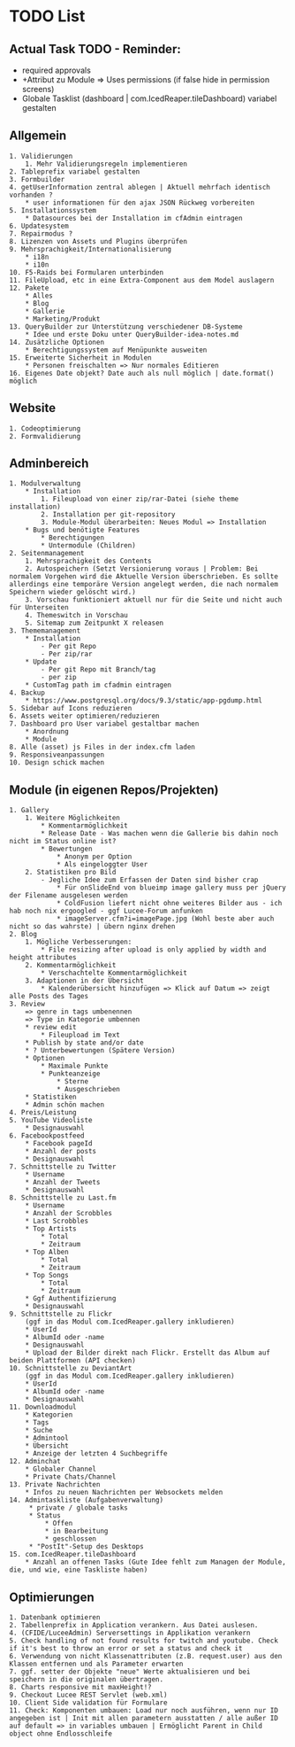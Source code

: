 # TODO List

## Actual Task TODO - Reminder:
- required approvals
- +Attribut zu Module => Uses permissions (if false hide in permission screens)
- Globale Tasklist (dashboard | com.IcedReaper.tileDashboard) variabel gestalten

## Allgemein
    1. Validierungen
        1. Mehr Validierungsregeln implementieren
    2. Tableprefix variabel gestalten
    3. Formbuilder
    4. getUserInformation zentral ablegen | Aktuell mehrfach identisch vorhanden ?
        * user informationen für den ajax JSON Rückweg vorbereiten
    5. Installationssystem
        * Datasources bei der Installation im cfAdmin eintragen
    6. Updatesystem
    7. Repairmodus ?
    8. Lizenzen von Assets und Plugins überprüfen
    9. Mehrsprachigkeit/Internationalisierung
        * i18n
        * i10n
    10. F5-Raids bei Formularen unterbinden
    11. FileUpload, etc in eine Extra-Component aus dem Model auslagern
    12. Pakete
        * Alles
        * Blog
        * Gallerie
        * Marketing/Produkt
    13. QueryBuilder zur Unterstützung verschiedener DB-Systeme
        * Idee und erste Doku unter QueryBuilder-idea-notes.md
    14. Zusätzliche Optionen
        * Berechtigungssystem auf Menüpunkte ausweiten
    15. Erweiterte Sicherheit in Modulen
        * Personen freischalten => Nur normales Editieren
    16. Eigenes Date objekt? Date auch als null möglich | date.format() möglich

## Website
    1. Codeoptimierung
    2. Formvalidierung

## Adminbereich
    1. Modulverwaltung
        * Installation
            1. Fileupload von einer zip/rar-Datei (siehe theme installation)
            2. Installation per git-repository
            3. Module-Modul überarbeiten: Neues Modul => Installation
        * Bugs und benötigte Features
            * Berechtigungen
            * Untermodule (Children)
    2. Seitenmanagement
        1. Mehrsprachigkeit des Contents
        2. Autospeichern (Setzt Versionierung voraus | Problem: Bei normalem Vorgehen wird die Aktuelle Version überschrieben. Es sollte allerdings eine temporäre Version angelegt werden, die nach normalem Speichern wieder gelöscht wird.)
        3. Vorschau funktioniert aktuell nur für die Seite und nicht auch für Unterseiten
        4. Themeswitch in Vorschau
        5. Sitemap zum Zeitpunkt X releasen
    3. Thememanagement
        * Installation
            - Per git Repo
            - Per zip/rar
        * Update
            - Per git Repo mit Branch/tag
            - per zip
        * CustomTag path im cfadmin eintragen
    4. Backup
        * https://www.postgresql.org/docs/9.3/static/app-pgdump.html
    5. Sidebar auf Icons reduzieren
    6. Assets weiter optimieren/reduzieren
    7. Dashboard pro User variabel gestaltbar machen
        * Anordnung
        * Module
    8. Alle (asset) js Files in der index.cfm laden
    9. Responsiveanpassungen
    10. Design schick machen

## Module (in eigenen Repos/Projekten)
    1. Gallery
        1. Weitere Möglichkeiten
            * Kommentarmöglichkeit
            * Release Date - Was machen wenn die Gallerie bis dahin noch nicht im Status online ist?
            * Bewertungen
                * Anonym per Option
                * Als eingeloggter User
        2. Statistiken pro Bild
            - Jegliche Idee zum Erfassen der Daten sind bisher crap
                * Für onSlideEnd von blueimp image gallery muss per jQuery der Filename ausgelesen werden
                * ColdFusion liefert nicht ohne weiteres Bilder aus - ich hab noch nix ergoogled - ggf Lucee-Forum anfunken
                * imageServer.cfm?i=imagePage.jpg (Wohl beste aber auch nicht so das wahrste) | übern nginx drehen
    2. Blog
        1. Mögliche Verbesserungen:
            * File resizing after upload is only applied by width and height attributes
        2. Kommentarmöglichkeit
            * Verschachtelte Kommentarmöglichkeit
        3. Adaptionen in der Übersicht
            * Kalenderübersicht hinzufügen => Klick auf Datum => zeigt alle Posts des Tages
    3. Review
        => genre in tags umbenennen
        => Type in Kategorie umbennen
        * review edit
            * Fileupload im Text
        * Publish by state and/or date
        * ? Unterbewertungen (Spätere Version)
        * Optionen
            * Maximale Punkte
            * Punkteanzeige
                * Sterne
                * Ausgeschrieben
        * Statistiken
        * Admin schön machen
    4. Preis/Leistung
    5. YouTube Videoliste
        * Designauswahl
    6. Facebookpostfeed
        * Facebook pageId
        * Anzahl der posts
        * Designauswahl
    7. Schnittstelle zu Twitter
        * Username
        * Anzahl der Tweets
        * Designauswahl
    8. Schnittstelle zu Last.fm
        * Username
        * Anzahl der Scrobbles
        * Last Scrobbles
        * Top Artists
            * Total
            * Zeitraum
        * Top Alben
            * Total
            * Zeitraum
        * Top Songs
            * Total
            * Zeitraum
        * Ggf Authentifizierung
        * Designauswahl
    9. Schnittstelle zu Flickr
        (ggf in das Modul com.IcedReaper.gallery inkludieren)
        * UserId
        * AlbumId oder -name
        * Designauswahl
        * Upload der Bilder direkt nach Flickr. Erstellt das Album auf beiden Plattformen (API checken)
    10. Schnittstelle zu DeviantArt
        (ggf in das Modul com.IcedReaper.gallery inkludieren)
        * UserId
        * AlbumId oder -name
        * Designauswahl
    11. Downloadmodul
        * Kategorien
        * Tags
        * Suche
        * Admintool
        * Übersicht
        * Anzeige der letzten 4 Suchbegriffe
    12. Adminchat
        * Globaler Channel
        * Private Chats/Channel
    13. Private Nachrichten
        * Infos zu neuen Nachrichten per Websockets melden
    14. Admintaskliste (Aufgabenverwaltung)
         * private / globale tasks
         * Status
             * Offen
             * in Bearbeitung
             * geschlossen
         * "PostIt"-Setup des Desktops
    15. com.IcedReaper.tileDashboard
        * Anzahl an offenen Tasks (Gute Idee fehlt zum Managen der Module, die, und wie, eine Taskliste haben)

## Optimierungen
    1. Datenbank optimieren
    2. Tabellenprefix in Application verankern. Aus Datei auslesen.
    4. (CFIDE/LuceeAdmin) Serversettings in Applikation verankern
    5. Check handling of not found results for twitch and youtube. Check if it's best to throw an error or set a status and check it
    6. Verwendung von nicht Klassenattributen (z.B. request.user) aus den Klassen entfernen und als Parameter erwarten
    7. ggf. setter der Objekte "neue" Werte aktualisieren und bei speichern in die originalen übertragen.
    8. Charts responsive mit maxHeight!?
    9. Checkout Lucee REST Servlet (web.xml)
    10. Client Side validation für Formulare
    11. Check: Komponenten umbauen: Load nur noch ausführen, wenn nur ID angegeben ist | Init mit allen parametern ausstatten / alle außer ID auf default => in variables umbauen | Ermöglicht Parent in Child object ohne Endlosschleife